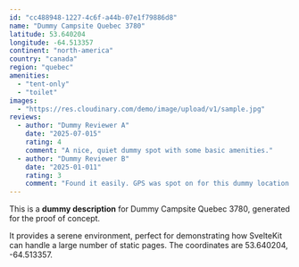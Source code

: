 ```yaml
---
id: "cc488948-1227-4c6f-a44b-07e1f79886d8"
name: "Dummy Campsite Quebec 3780"
latitude: 53.640204
longitude: -64.513357
continent: "north-america"
country: "canada"
region: "quebec"
amenities:
  - "tent-only"
  - "toilet"
images:
  - "https://res.cloudinary.com/demo/image/upload/v1/sample.jpg"
reviews:
  - author: "Dummy Reviewer A"
    date: "2025-07-015"
    rating: 4
    comment: "A nice, quiet dummy spot with some basic amenities."
  - author: "Dummy Reviewer B"
    date: "2025-01-011"
    rating: 3
    comment: "Found it easily. GPS was spot on for this dummy location."
---
```


This is a **dummy description** for Dummy Campsite Quebec 3780, generated for the proof of concept.

It provides a serene environment, perfect for demonstrating how SvelteKit can handle a large number of static pages. The coordinates are 53.640204, -64.513357.
